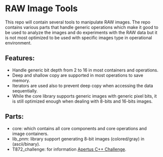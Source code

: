 # RAW Image Tools
This repo will contain several tools to manipulate RAW images.
The repo contains various parts that handle generic operations which make it good to be used to analyze the images and do experiments with the RAW data but it is not most optimized to be used with specific images type in operational environment.

## Features:
- Handle generic bit depth from 2 to 16 in most containers and operations.
- Deep and shallow copy are supported in most operations to save memory.
- Iterators are used also to prevent deep copy when accessing the data sequentially.
- While the core library supports generic images with generic pixel bits, it is still optimized enough when dealing with 8-bits and 16-bits images.

## Parts:
- core: which contains all core components and core operations and image containers.
- lib_pnm: library support generating 8-bit images (colored/gray) in (ascii/binary).
- T872_challenge: for information [Apertus C++ Challenge](https://lab.apertus.org/T872).